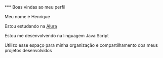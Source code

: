 *** Boas vindas ao meu perfil 

Meu nome é Henrique

Estou estudando na [Alura](https://www.alura.com.br)

Estou me desenvolvendo na linguagem Java Script

Utilizo esse espaço para minha organização e compartilhamento dos meus projetos desenvolvidos
